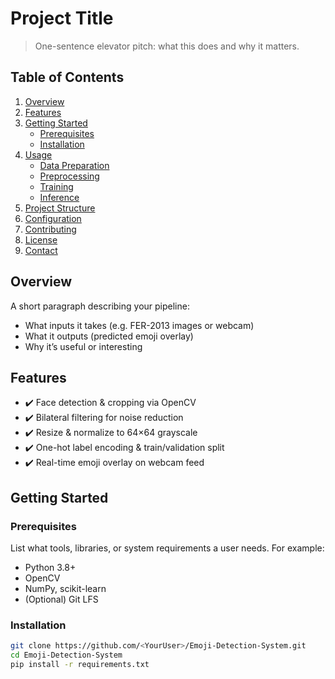 # Project Title  
> One-sentence elevator pitch: what this does and why it matters.

## Table of Contents  
1. [Overview](#overview)  
2. [Features](#features)  
3. [Getting Started](#getting-started)  
   - [Prerequisites](#prerequisites)  
   - [Installation](#installation)  
4. [Usage](#usage)  
   - [Data Preparation](#data-preparation)  
   - [Preprocessing](#preprocessing)  
   - [Training](#training)  
   - [Inference](#inference)  
5. [Project Structure](#project-structure)  
6. [Configuration](#configuration)  
7. [Contributing](#contributing)  
8. [License](#license)  
9. [Contact](#contact)

## Overview  
A short paragraph describing your pipeline:  
- What inputs it takes (e.g. FER-2013 images or webcam)  
- What it outputs (predicted emoji overlay)  
- Why it’s useful or interesting

## Features  
- ✔️ Face detection & cropping via OpenCV  
- ✔️ Bilateral filtering for noise reduction  
- ✔️ Resize & normalize to 64×64 grayscale  
- ✔️ One-hot label encoding & train/validation split  
- ✔️ Real-time emoji overlay on webcam feed

## Getting Started

### Prerequisites  
List what tools, libraries, or system requirements a user needs. For example:  
- Python 3.8+  
- OpenCV  
- NumPy, scikit-learn  
- (Optional) Git LFS

### Installation  
```bash
git clone https://github.com/<YourUser>/Emoji-Detection-System.git
cd Emoji-Detection-System
pip install -r requirements.txt

